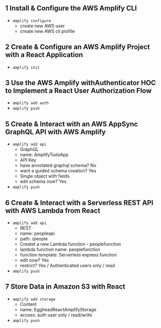 ## 1 Install & Configure the AWS Amplify CLI
- `amplify configure`
  - create new AWS user
  - create new AWS cli profile

## 2 Create & Configure an AWS Amplify Project with a React Application
- `amplify init`

## 3 Use the AWS Amplify withAuthenticator HOC to Implement a React User Authorization Flow
- `amplify add auth`
- `amplify push`

## 5 Create & Interact with an AWS AppSync GraphQL API with AWS Amplify
- `amplify add api`
  - GraphQL
  - name: AmplifyTodoApp
  - API Key
  - have annotated graphql schema? No
  - want a guided schema creation? Yes
  - Single object with fields
  - edit schema now? Yes
- `amplify push`

## 6 Create & Interact with a Serverless REST API with AWS Lambda from React
- `amplify add api`
  - REST
  - name: peopleapi
  - path: /people
  - Createt a new Lambda function - peoplefunction
  - lambda function name: peoplefunction
  - function template: Serverless express function
  - edit now? Yes
  - restrict? Yes / Authenticated users only / read
- `amplify push`

## 7 Store Data in Amazon S3 with React
- `amplify add storage`
  - Content
  - name: EggheadReactAmplifyStorage
  - access: auth user only / read/write
- `amplify push`
